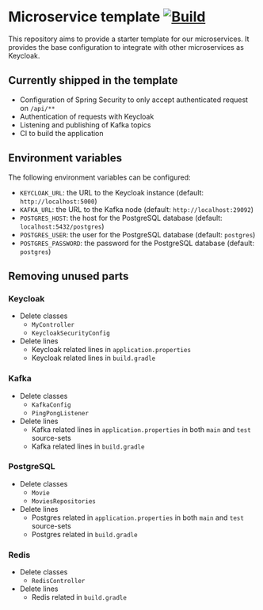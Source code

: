 # Microservice template [![Build](https://github.com/Covid-Alert-Microservices/Microservice-template/actions/workflows/build.yaml/badge.svg)](https://github.com/Covid-Alert-Microservices/Microservice-template/actions/workflows/build.yaml)

This repository aims to provide a starter template for our microservices.
It provides the base configuration to integrate with other microservices as Keycloak.

## Currently shipped in the template

- Configuration of Spring Security to only accept authenticated request on `/api/**`
- Authentication of requests with Keycloak
- Listening and publishing of Kafka topics
- CI to build the application

## Environment variables

The following environment variables can be configured:
- `KEYCLOAK_URL`: the URL to the Keycloak instance (default: `http://localhost:5000`)
- `KAFKA_URL`: the URL to the Kafka node (default: `http://localhost:29092`)
- `POSTGRES_HOST`: the host for the PostgreSQL database (default: `localhost:5432/postgres`)
- `POSTGRES_USER`: the user for the PostgreSQL database (default: `postgres`)
- `POSTGRES_PASSWORD`: the password for the PostgreSQL database (default: `postgres`)

## Removing unused parts

### Keycloak

- Delete classes
  - `MyController`
  - `KeycloakSecurityConfig`
- Delete lines
  - Keycloak related lines in `application.properties`
  - Keycloak related lines in `build.gradle`

### Kafka

- Delete classes
  - `KafkaConfig`
  - `PingPongListener`
- Delete lines
  - Kafka related lines in `application.properties` in both `main` and `test` source-sets
  - Kafka related lines in `build.gradle`

### PostgreSQL

- Delete classes
  - `Movie`
  - `MoviesRepositories`
- Delete lines
  - Postgres related in `application.properties` in both `main` and `test` source-sets
  - Postgres related in `build.gradle`

### Redis

- Delete classes
  - `RedisController`
- Delete lines
  - Redis related in `build.gradle`